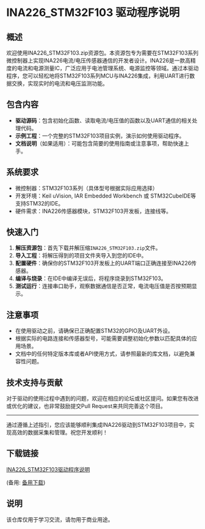 # INA226_STM32F103 驱动程序说明

## 概述

欢迎使用INA226_STM32F103.zip资源包。本资源包专为需要在STM32F103系列微控制器上实现INA226电流/电压传感器通信的开发者设计。INA226是一款高精度的电流和电源测量IC，广泛应用于电池管理系统、电源监控等领域。通过本驱动程序，您可以轻松地将STM32F103系列MCU与INA226集成，利用UART进行数据交换，实现实时的电流和电压监测功能。

## 包含内容

- **驱动源码**：包含初始化函数、读取电流/电压值的函数以及UART通信的相关处理代码。
- **示例工程**：一个完整的STM32F103项目实例，演示如何使用驱动程序。
- **文档说明**（如果适用）：可能包含简要的使用指南或注意事项，帮助快速上手。

## 系统要求

- 微控制器：STM32F103系列（具体型号根据实际应用选择）
- 开发环境：Keil uVision, IAR Embedded Workbench 或 STM32CubeIDE等支持STM32的IDE。
- 硬件需求：INA226传感器模块，STM32F103开发板，连接线等。

## 快速入门

1. **解压资源包**：首先下载并解压缩`INA226_STM32F103.zip`文件。
2. **导入工程**：将解压得到的项目文件夹导入到您的IDE中。
3. **配置硬件**：确保你的STM32F103开发板上的UART端口正确连接至INA226传感器。
4. **编译与烧录**：在IDE中编译无误后，将程序烧录到STM32F103。
5. **测试运行**：连接串口助手，观察数据通信是否正常，电流电压值是否按预期显示。

## 注意事项

- 在使用驱动之前，请确保已正确配置STM32的GPIO及UART外设。
- 根据实际的电路连接和传感器型号，可能需要调整初始化参数以匹配具体的应用场景。
- 文档中的任何特定版本库或者API使用方式，请参照最新的库文档，以避免兼容性问题。
  
## 技术支持与贡献

对于驱动的使用过程中遇到的问题，欢迎在相应的论坛或社区提问。如果您有改进或优化的建议，也非常鼓励提交Pull Request来共同完善这个项目。

---

通过遵循上述指引，您应该能够顺利集成INA226驱动到STM32F103项目中，实现高效的数据采集和管理。祝您开发顺利！

## 下载链接
[INA226_STM32F103驱动程序说明](https://pan.quark.cn/s/0152d3436aa7) 

(备用: [备用下载](https://pan.baidu.com/s/1hYzYm0aNn4U6swkV6EKHZA?pwd=1234))

## 说明

该仓库仅用于学习交流，请勿用于商业用途。
